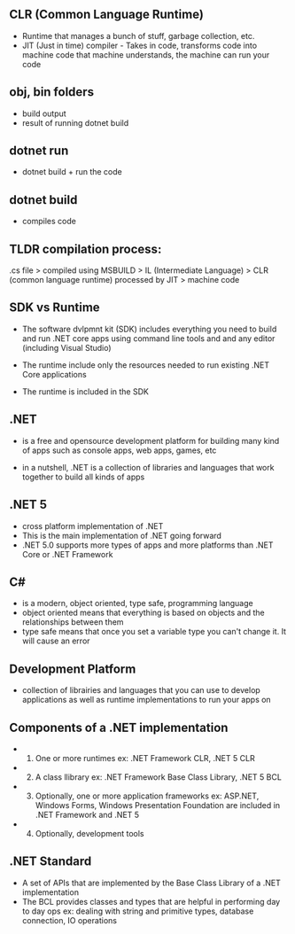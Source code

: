## CLR (Common Language Runtime)

- Runtime that manages a bunch of stuff, garbage collection, etc.
- JIT (Just in time) compiler - Takes in code, transforms code into machine code that machine understands, the machine can run your code

## obj, bin folders

- build output
- result of running dotnet build

## dotnet run

- dotnet build + run the code

## dotnet build

- compiles code

## TLDR compilation process:

.cs file > compiled using MSBUILD > IL (Intermediate Language) > CLR (common language runtime) processed by JIT > machine code

## SDK vs Runtime

- The software dvlpmnt kit (SDK) includes everything you need to build and run .NET core apps
    using command line tools and and any editor (including Visual Studio)

- The runtime include only the resources needed to run existing .NET Core applications
- The runtime is included in the SDK

## .NET

- is a free and opensource development platform for building  many kind of apps such as console apps, web apps,
    games, etc

- in a nutshell, .NET is a collection of libraries and languages that work together to build all kinds of apps

## .NET 5

- cross platform implementation of .NET
- This is the main implementation of .NET going forward
- .NET 5.0 supports more types of apps and more platforms than .NET Core or .NET Framework

## C#

- is a modern, object oriented, type safe, programming language
- object oriented means that everything is based on objects and the relationships between them
- type safe means that once you set a variable type you can't change it. It will cause an error

## Development Platform

- collection of librairies and languages that you can use to develop applications as well as runtime implementations 
    to run your apps on

## Components of a .NET implementation

- 1. One or more runtimes
    ex: .NET Framework CLR, .NET 5 CLR

- 2. A class llibrary
    ex: .NET Framework Base Class Library, .NET 5 BCL

- 3. Optionally, one or more application frameworks
    ex: ASP.NET, Windows Forms, Windows Presentation Foundation are included in .NET Framework and .NET 5

- 4. Optionally, development tools

## .NET Standard

- A set of APIs that are implemented by the Base Class Library of a .NET implementation
- The BCL provides classes and types that are helpful in performing day to day ops
    ex: dealing with string and primitive types, database connection, IO operations